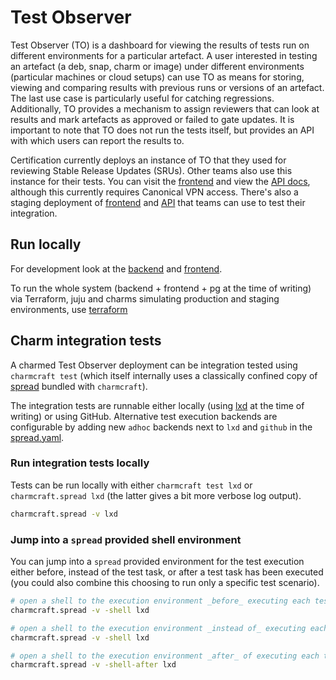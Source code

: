 # Test Observer

Test Observer (TO) is a dashboard for viewing the results of tests run on different environments for a particular artefact. A user interested in testing an artefact (a deb, snap, charm or image) under different environments (particular machines or cloud setups) can use TO as means for storing, viewing and comparing results with previous runs or versions of an artefact. The last use case is particularly useful for catching regressions. Additionally, TO provides a mechanism to assign reviewers that can look at results and mark artefacts as approved or failed to gate updates. It is important to note that TO does not run the tests itself, but provides an API with which users can report the results to.

Certification currently deploys an instance of TO that they used for reviewing Stable Release Updates (SRUs). Other teams also use this instance for their tests. You can visit the [frontend](https://test-observer.canonical.com/) and view the [API docs](https://test-observer-api.canonical.com/docs), although this currently requires Canonical VPN access. There's also a staging deployment of [frontend](https://test-observer-staging.canonical.com/) and [API](https://test-observer-api-staging.canonical.com/docs) that teams can use to test their integration.

## Run locally

For development look at the [backend](/backend/README.md) and [frontend](/frontend/README.md).

To run the whole system (backend + frontend + pg at the time of writing) via Terraform, juju and charms simulating production and staging environments, use [terraform](/terraform/README.md)


## Charm integration tests

A charmed Test Observer deployment can be integration tested using `charmcraft test` (which itself internally uses a classically confined copy of [spread](https://github.com/canonical/spread) bundled with `charmcraft`).

The integration tests are runnable either locally (using [lxd](https://documentation.ubuntu.com/lxd/en/latest/installing/) at the time of writing) or using GitHub. Alternative test execution backends are configurable by adding new `adhoc` backends next to `lxd` and `github` in the [spread.yaml](./spread.yaml).

### Run integration tests locally

Tests can be run locally with either `charmcraft test lxd` or `charmcraft.spread lxd` (the latter gives a bit more verbose log output).

```bash
charmcraft.spread -v lxd
```

### Jump into a `spread` provided shell environment

You can jump into a `spread` provided environment for the test execution either before, instead of the test task, or after a test task has been executed (you could also combine this choosing to run only a specific test scenario).

```bash
# open a shell to the execution environment _before_ executing each test task 
charmcraft.spread -v -shell lxd 

# open a shell to the execution environment _instead of_ executing each test task 
charmcraft.spread -v -shell lxd

# open a shell to the execution environment _after_ of executing each test task 
charmcraft.spread -v -shell-after lxd
```